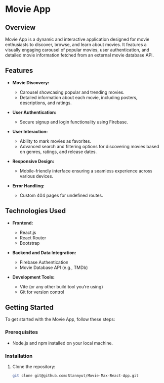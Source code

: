 # Movie App

## Overview

Movie App is a dynamic and interactive application designed for movie enthusiasts to discover, browse, and learn about movies. It features a visually engaging carousel of popular movies, user authentication, and detailed movie information fetched from an external movie database API.

## Features

- **Movie Discovery:**
  - Carousel showcasing popular and trending movies.
  - Detailed information about each movie, including posters, descriptions, and ratings.

- **User Authentication:**
  - Secure signup and login functionality using Firebase.

- **User Interaction:**
  - Ability to mark movies as favorites.
  - Advanced search and filtering options for discovering movies based on genres, ratings, and release dates.

- **Responsive Design:**
  - Mobile-friendly interface ensuring a seamless experience across various devices.

- **Error Handling:**
  - Custom 404 pages for undefined routes.

## Technologies Used

- **Frontend:**
  - React.js
  - React Router
  - Bootstrap

- **Backend and Data Integration:**
  - Firebase Authentication
  - Movie Database API (e.g., TMDb)

- **Development Tools:**
  - Vite (or any other build tool you’re using)
  - Git for version control

## Getting Started

To get started with the Movie App, follow these steps:

### Prerequisites

- Node.js and npm installed on your local machine.

### Installation

1. Clone the repository:

   ```bash
   git clone git@github.com:Stannyut/Movie-Max-React-App.git
